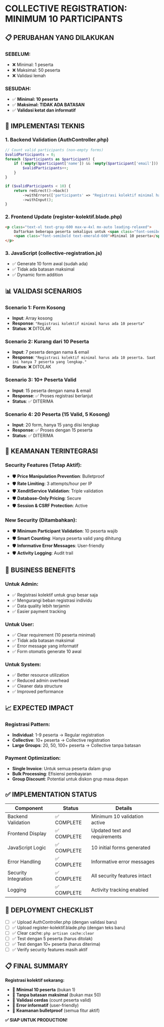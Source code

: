 # COLLECTIVE REGISTRATION: MINIMUM 10 PARTICIPANTS

## 📋 **PERUBAHAN YANG DILAKUKAN**

### **SEBELUM:**
- ❌ Minimal: 1 peserta
- ❌ Maksimal: 50 peserta
- ❌ Validasi lemah

### **SESUDAH:**
- ✅ **Minimal: 10 peserta**
- ✅ **Maksimal: TIDAK ADA BATASAN**
- ✅ **Validasi ketat dan informatif**

## 🔧 **IMPLEMENTASI TEKNIS**

### **1. Backend Validation (AuthController.php)**
```php
// Count valid participants (non-empty forms)
$validParticipants = 0;
foreach ($participants as $participant) {
    if (!empty($participant['name']) && !empty($participant['email'])) {
        $validParticipants++;
    }
}

if ($validParticipants < 10) {
    return redirect()->back()
        ->withErrors(['participants' => "Registrasi kolektif minimal harus ada 10 peserta. Saat ini hanya {$validParticipants} peserta yang lengkap."])
        ->withInput();
}
```

### **2. Frontend Update (register-kolektif.blade.php)**
```html
<p class="text-xl text-gray-600 max-w-4xl mx-auto leading-relaxed">
    Daftarkan beberapa peserta sekaligus untuk <span class="font-semibold text-red-600">Amazing Sultra Run</span>. 
    <span class="font-semibold text-emerald-600">Minimal 10 peserta</span> dalam satu kali pendaftaran kolektif.
</p>
```

### **3. JavaScript (collective-registration.js)**
- ✅ Generate 10 form awal (sudah ada)
- ✅ Tidak ada batasan maksimal
- ✅ Dynamic form addition

## 📊 **VALIDASI SCENARIOS**

### **Scenario 1: Form Kosong**
- **Input**: Array kosong
- **Response**: `"Registrasi kolektif minimal harus ada 10 peserta"`
- **Status**: ❌ DITOLAK

### **Scenario 2: Kurang dari 10 Peserta**
- **Input**: 7 peserta dengan nama & email
- **Response**: `"Registrasi kolektif minimal harus ada 10 peserta. Saat ini hanya 7 peserta yang lengkap."`
- **Status**: ❌ DITOLAK

### **Scenario 3: 10+ Peserta Valid**
- **Input**: 15 peserta dengan nama & email
- **Response**: ✅ Proses registrasi berlanjut
- **Status**: ✅ DITERIMA

### **Scenario 4: 20 Peserta (15 Valid, 5 Kosong)**
- **Input**: 20 form, hanya 15 yang diisi lengkap
- **Response**: ✅ Proses dengan 15 peserta
- **Status**: ✅ DITERIMA

## 🔐 **KEAMANAN TERINTEGRASI**

### **Security Features (Tetap Aktif):**
- 🛡️ **Price Manipulation Prevention**: Bulletproof
- 🛡️ **Rate Limiting**: 3 attempts/hour per IP
- 🛡️ **XenditService Validation**: Triple validation
- 🛡️ **Database-Only Pricing**: Secure
- 🛡️ **Session & CSRF Protection**: Active

### **New Security (Ditambahkan):**
- 🛡️ **Minimum Participant Validation**: 10 peserta wajib
- 🛡️ **Smart Counting**: Hanya peserta valid yang dihitung
- 🛡️ **Informative Error Messages**: User-friendly
- 🛡️ **Activity Logging**: Audit trail

## 🎯 **BUSINESS BENEFITS**

### **Untuk Admin:**
- ✅ Registrasi kolektif untuk grup besar saja
- ✅ Mengurangi beban registrasi individu
- ✅ Data quality lebih terjamin
- ✅ Easier payment tracking

### **Untuk User:**
- ✅ Clear requirement (10 peserta minimal)
- ✅ Tidak ada batasan maksimal
- ✅ Error message yang informatif
- ✅ Form otomatis generate 10 awal

### **Untuk System:**
- ✅ Better resource utilization
- ✅ Reduced admin overhead
- ✅ Cleaner data structure
- ✅ Improved performance

## 📈 **EXPECTED IMPACT**

### **Registrasi Pattern:**
- **Individual**: 1-9 peserta → Regular registration
- **Collective**: 10+ peserta → Collective registration
- **Large Groups**: 20, 50, 100+ peserta → Collective tanpa batasan

### **Payment Optimization:**
- **Single Invoice**: Untuk semua peserta dalam grup
- **Bulk Processing**: Efisiensi pembayaran
- **Group Discount**: Potential untuk diskon grup masa depan

## ✅ **IMPLEMENTATION STATUS**

| Component | Status | Details |
|-----------|---------|---------|
| Backend Validation | ✅ COMPLETE | Minimum 10 validation active |
| Frontend Display | ✅ COMPLETE | Updated text and requirements |
| JavaScript Logic | ✅ COMPLETE | 10 initial forms generated |
| Error Handling | ✅ COMPLETE | Informative error messages |
| Security Integration | ✅ COMPLETE | All security features intact |
| Logging | ✅ COMPLETE | Activity tracking enabled |

## 🚀 **DEPLOYMENT CHECKLIST**

- [ ] ✅ Upload AuthController.php (dengan validasi baru)
- [ ] ✅ Upload register-kolektif.blade.php (dengan teks baru)
- [ ] ✅ Clear cache: `php artisan cache:clear`
- [ ] ✅ Test dengan 5 peserta (harus ditolak)
- [ ] ✅ Test dengan 10+ peserta (harus diterima)
- [ ] ✅ Verify security features masih aktif

## 📋 **FINAL SUMMARY**

**Registrasi kolektif sekarang:**
- 🎯 **Minimal 10 peserta** (bukan 1)
- 🎯 **Tanpa batasan maksimal** (bukan max 50)
- 🎯 **Validasi cerdas** (count peserta valid)
- 🎯 **Error informatif** (user-friendly)
- 🎯 **Keamanan bulletproof** (semua fitur aktif)

**✅ SIAP UNTUK PRODUCTION!**
